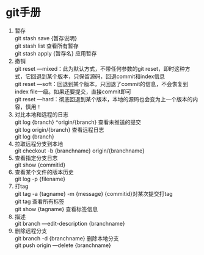 # git手册

1. 暂存   
    git stash save {暂存说明}   
    git stash list 查看所有暂存    
    git stash apply {暂存名}    应用暂存    
2. 撤销   
    git reset —mixed：此为默认方式，不带任何参数的git reset，即时这种方式，它回退到某个版本，只保留源码，回退commit和index信息   
    git reset —soft：回退到某个版本，只回退了commit的信息，不会恢复到index file一级。如果还要提交，直接commit即可   
    git reset  —hard：彻底回退到某个版本，本地的源码也会变为上一个版本的内容，慎用！   
3. 对比本地和远程的日志   
    git log {branch} ^origin/{branch}        查看未推送的提交   
    git log origin/{branch}                  查看远程日志   
    git log {branch}                                      
4. 拉取远程分支到本地   
    git checkout -b {branchname} origin/{branchname}
5. 查看指定分支日志   
    git  show {commitid}    
6. 查看某个文件的版本历史   
    git log -p {filename}
7. 打tag   
    git tag -a {tagname} -m {message} {commitid}对某次提交打tag    
    git tag                                     查看所有标签   
    git show {tagname}                          查看标签信息   
8. 描述   
    git branch —edit-description {branchname}
9. 删除远程分支   
    git branch -d {branchname} 删除本地分支   
    git push origin —delete {branchname}